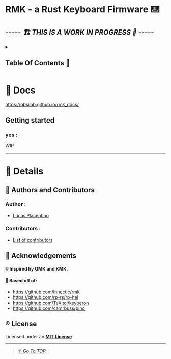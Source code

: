 # RMK - a Rust Keyboard Firmware ⌨️
## _**----- 🏗️ THIS IS A WORK IN PROGRESS 🚧 -----**_  

<details>
  <summary><h2>Table Of Contents 📑</h2></summary>
 
>   - [📖 Docs](#-docs)
>     - [Getting started](#getting-started)
>       - [yes](#yes-)
>   - [🔡 Details](#-details)
>     - [📝 Authors and Contributors](#-authors-and-contributors)
>       - [Author](#author-)
>       - [Contributors](#contributors-)
>     - [🌟 Acknowledgements](#-acknowledgements)
>     - [®️ License](#%EF%B8%8F-license)
 
</details>

# 📖 Docs
https://obsilab.github.io/rmk_docs/

## Getting started
### yes :
WIP

-----------------

# 🔡 Details

## 📝 Authors and Contributors
### Author :
- [Lucas Placentino](https://github.com/LucasPlacentino)
### Contributors :
- [List of contributors](../../graphs/contributors)

## 🌟 Acknowledgements
#### 💡 Inspired by **QMK** and **KMK**.

#### 🧱 Based off of:
- https://github.com/Innectic/rmk
- https://github.com/rp-rs/rp-hal
- https://github.com/TeXitoi/keyberon
- https://github.com/camrbuss/pinci

## ®️ License
Licensed under an [**MIT License**](LICENSE)

-------------------

> _[↑ Go To TOP](#TOP)_
